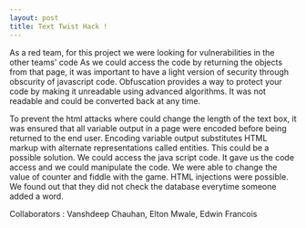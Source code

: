 ```yaml
---
layout: post
title: Text Twist Hack !
---
```


As a red team, for this project we were looking for vulnerabilities in the other teams' code
As we could access the code by returning the objects from that page, it was important to have a light version of security through obscurity of javascript code. Obfuscation provides a way to protect your code by making it unreadable using advanced algorithms. It was not readable and  could be converted back at any time.

To prevent the html attacks where could change the length of the text box, it was ensured that all variable output in a page were encoded before being returned to the end user. Encoding variable output substitutes HTML markup with alternate representations called entities. This could be a possible solution.
We could access the java script code. It gave us the code access and we could manipulate the code. We were able to change the value of counter and fiddle with the game. HTML injections were possible. We found out that they did not check the database everytime someone added a word.


Collaborators : Vanshdeep Chauhan, Elton Mwale, Edwin Francois
